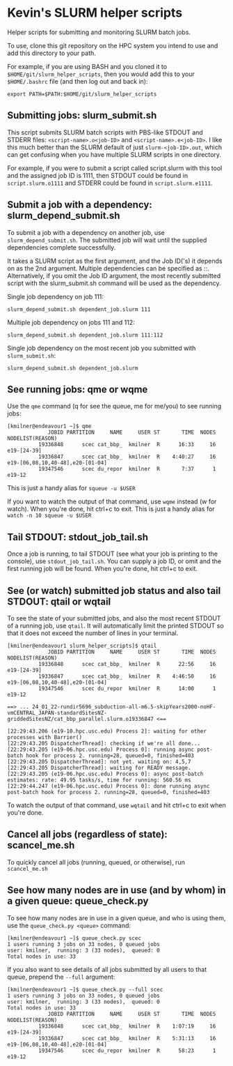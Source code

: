 # Kevin's SLURM helper scripts

Helper scripts for submitting and monitoring SLURM batch jobs.

To use, clone this git repository on the HPC system you intend to use and add this directory to your path.

For example, if you are using BASH and you cloned it to `$HOME/git/slurm_helper_scripts`, then you would add this to your `$HOME/.bashrc` file (and then log out and back in):

`export PATH=$PATH:$HOME/git/slurm_helper_scripts`

## Submitting jobs: slurm_submit.sh

This script submits SLURM batch scripts with PBS-like STDOUT and STDERR files: `<script-name>.o<job-ID>` and `<script-name>.e<job-ID>`. I like this much better than the SLURM default of just `slurm-<job-ID>.out`, which can get confusing when you have multiple SLURM scripts in one directory.

For example, if you were to submit a script called script.slurm with this tool and the assigned job ID is 1111, then STDOUT could be found in `script.slurm.o1111` and STDERR could be found in `script.slurm.e1111`.

## Submit a job with a dependency: slurm_depend_submit.sh

To submit a job with a dependency on another job, use `slurm_depend_submit.sh`. The submitted job will wait until the supplied dependencies complete successfully.

It takes a SLURM script as the first argument, and the Job ID('s) it depends on as the 2nd argument. Multiple dependencies can be specified as <jobID11>:<jobID2>:<jobIDN>. Alternatively, if you omit the Job ID argument, the most recently submitted script with the slurm_submit.sh command will be used as the dependency.

Single job dependency on job 111:

`slurm_depend_submit.sh dependent_job.slurm 111`

Multiple job dependency on jobs 111 and 112:

`slurm_depend_submit.sh dependent_job.slurm 111:112`

Single job dependency on the most recent job you submitted with `slurm_submit.sh`:

`slurm_depend_submit.sh dependent_job.slurm`

## See running jobs: qme or wqme

Use the `qme` command (q for see the queue, me for me/you) to see running jobs:

```
[kmilner@endeavour1 ~]$ qme
             JOBID PARTITION     NAME     USER ST       TIME  NODES NODELIST(REASON)
          19336848      scec cat_bbp_  kmilner  R      16:33     16 e19-[24-39]
          19336847      scec cat_bbp_  kmilner  R    4:40:27     16 e19-[06,08,10,40-48],e20-[01-04]
          19347546      scec du_repor  kmilner  R       7:37      1 e19-12
```

This is just a handy alias for `squeue -u $USER`

If you want to watch the output of that command, use `wqme` instead (w for watch). When you're done, hit ctrl+c to exit. This is just a handy alias for `watch -n 10 squeue -u $USER`

## Tail STDOUT: stdout_job_tail.sh

Once a job is running, to tail STDOUT (see what your job is printing to the console), use `stdout_job_tail.sh`. You can supply a job ID, or omit and the first running job will be found. When you're done, hit ctrl+c to exit.

## See (or watch) submitted job status and also tail STDOUT: qtail or wqtail

To see the state of your submitted jobs, and also the most recent STDOUT of a running job, use `qtail`. It will automatically limit the printed STDOUT so that it does not exceed the number of lines in your terminal.

```
[kmilner@endeavour1 slurm_helper_scripts]$ qtail
             JOBID PARTITION     NAME     USER ST       TIME  NODES NODELIST(REASON)
          19336848      scec cat_bbp_  kmilner  R      22:56     16 e19-[24-39]
          19336847      scec cat_bbp_  kmilner  R    4:46:50     16 e19-[06,08,10,40-48],e20-[01-04]
          19347546      scec du_repor  kmilner  R      14:00      1 e19-12

==> ... 24_01_22-rundir5696_subduction-all-m6.5-skipYears2000-noHF-vmCENTRAL_JAPAN-standardSitesNZ-griddedSitesNZ/cat_bbp_parallel.slurm.o19336847 <==

[22:29:43.206 (e19-10.hpc.usc.edu) Process 2]: waiting for other processes with Barrier()
[22:29:43.205 DispatcherThread]: checking if we're all done...
[22:29:43.205 (e19-06.hpc.usc.edu) Process 0]: running async post-batch hook for process 2. running=28, queued=0, finished=403
[22:29:43.205 DispatcherThread]: not yet. waiting on: 4,5,7
[22:29:43.205 DispatcherThread]: waiting for READY message.
[22:29:43.205 (e19-06.hpc.usc.edu) Process 0]: async post-batch estimates: rate: 49.95 tasks/s, time for running: 560.56 ms
[22:29:44.247 (e19-06.hpc.usc.edu) Process 0]: done running async post-batch hook for process 2. running=28, queued=0, finished=403
```

To watch the output of that command, use `wqtail` and hit ctrl+c to exit when you're done.

## Cancel all jobs (regardless of state): scancel_me.sh

To quickly cancel all jobs (running, queued, or otherwise), run `scancel_me.sh`

## See how many nodes are in use (and by whom) in a given queue: queue_check.py

To see how many nodes are in use in a given queue, and who is using them, use the `queue_check.py <queue>` command:

```
[kmilner@endeavour1 ~]$ queue_check.py scec
1 users running 3 jobs on 33 nodes, 0 queued jobs
user: kmilner,	running: 3 (33 nodes),	queued: 0
Total nodes in use: 33
```

If you also want to see details of all jobs submitted by all users to that queue, prepend the `--full` argument:

```
[kmilner@endeavour1 ~]$ queue_check.py --full scec
1 users running 3 jobs on 33 nodes, 0 queued jobs
user: kmilner,	running: 3 (33 nodes),	queued: 0
Total nodes in use: 33
             JOBID PARTITION     NAME     USER ST       TIME  NODES NODELIST(REASON)
          19336848      scec cat_bbp_  kmilner  R    1:07:19     16 e19-[24-39]
          19336847      scec cat_bbp_  kmilner  R    5:31:13     16 e19-[06,08,10,40-48],e20-[01-04]
          19347546      scec du_repor  kmilner  R      58:23      1 e19-12
```

